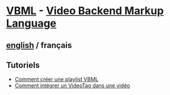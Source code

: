 # [VBML](../README.md) - [Video Backend Markup Language](https://github.com/omega-gg/VBML/blob/master/fr/README.md)

## [english](../../VBML/README.md) / français

## Tutoriels

- [Comment créer une playlist VBML](https://www.youtube.com/watch?v=LGPvdkTAhDQ)
- [Comment intégrer un VideoTag dans une vidéo](https://www.youtube.com/watch?v=9z7gCEpMvc0)
